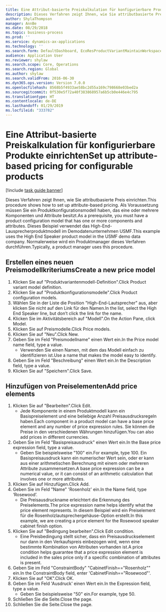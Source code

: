 ```yaml
---
title: Eine Attribut-basierte Preiskalkulation für konfigurierbare Produkte einrichten
description: Dieses Verfahren zeigt Ihnen, wie Sie attributbasierte Preis einrichten.
author: ShylaThompson
manager: AnnBe
ms.date: 08/29/2018
ms.topic: business-process
ms.prod: ''
ms.service: dynamics-ax-applications
ms.technology: ''
ms.search.form: DefaultDashboard, EcoResProductVariantMaintainWorkspace, PCProductConfigurationModelListPage, PCPriceModelList, PCPriceModel, PCConstraintEditor
audience: Application User
ms.reviewer: shylaw
ms.search.scope: Core, Operations
ms.search.region: Global
ms.author: shylaw
ms.search.validFrom: 2016-06-30
ms.dyn365.ops.version: Version 7.0.0
ms.openlocfilehash: 8568b5f4933ae58bc2d55a169c798668e03bed2a
ms.sourcegitcommit: 0f530e5f72a40f383868957a6b5cb0e446e4c795
ms.translationtype: HT
ms.contentlocale: de-DE
ms.lasthandoff: 01/29/2019
ms.locfileid: "333782"
---
```

# <a name="set-up-attribute-based-pricing-for-configurable-products"></a><span data-ttu-id="7e50e-103">Eine Attribut-basierte Preiskalkulation für konfigurierbare Produkte einrichten</span><span class="sxs-lookup"><span data-stu-id="7e50e-103">Set up attribute-based pricing for configurable products</span></span>

[!include [task guide banner](../../includes/task-guide-banner.md)]

<span data-ttu-id="7e50e-104">Dieses Verfahren zeigt Ihnen, wie Sie attributbasierte Preis einrichten.</span><span class="sxs-lookup"><span data-stu-id="7e50e-104">This procedure shows how to set up attribute-based pricing.</span></span> <span data-ttu-id="7e50e-105">Als Voraussetzung müssen Sie ein Produktkonfigurationsmodell haben, das eine oder mehrere Komponenten und Attribute besitzt.</span><span class="sxs-lookup"><span data-stu-id="7e50e-105">As a prerequisite, you must have a product configuration model that has one or more components and attributes.</span></span> <span data-ttu-id="7e50e-106">Dieses Beispiel verwendet das High-End-Lausprecherproduktmodell im Demodatenunternehmen USMF.</span><span class="sxs-lookup"><span data-stu-id="7e50e-106">This example uses the High End Speaker product model in the USMF demo data company.</span></span> <span data-ttu-id="7e50e-107">Normalerweise wird ein Produktmanager dieses Verfahren durchführen.</span><span class="sxs-lookup"><span data-stu-id="7e50e-107">Typically, a product manager uses this procedure.</span></span>


## <a name="create-a-new-price-model"></a><span data-ttu-id="7e50e-108">Erstellen eines neuen Preismodellkriteriums</span><span class="sxs-lookup"><span data-stu-id="7e50e-108">Create a new price model</span></span>
1. <span data-ttu-id="7e50e-109">Klicken Sie auf "Produktvariantenmodell-Definition".</span><span class="sxs-lookup"><span data-stu-id="7e50e-109">Click Product variant model definition.</span></span>
2. <span data-ttu-id="7e50e-110">Klicken Sie auf "Produktkonfigurationsmodelle".</span><span class="sxs-lookup"><span data-stu-id="7e50e-110">Click Product configuration models.</span></span>
3. <span data-ttu-id="7e50e-111">Wählen Sie in der Liste die Position "High-End-Lautsprecher" aus, aber klicken Sie nicht auf den Link für den Namen.</span><span class="sxs-lookup"><span data-stu-id="7e50e-111">In the list, select the High End Speaker line, but don’t click the link for the name.</span></span>
4. <span data-ttu-id="7e50e-112">Klicken Sie im Aktivitätsbereich auf "Modell".</span><span class="sxs-lookup"><span data-stu-id="7e50e-112">On the Action Pane, click Model.</span></span>
5. <span data-ttu-id="7e50e-113">Klicken Sie auf Preismodelle.</span><span class="sxs-lookup"><span data-stu-id="7e50e-113">Click Price models.</span></span>
6. <span data-ttu-id="7e50e-114">Klicken Sie auf "Neu".</span><span class="sxs-lookup"><span data-stu-id="7e50e-114">Click New.</span></span>
7. <span data-ttu-id="7e50e-115">Geben Sie im Feld "Preismodellname" einen Wert ein.</span><span class="sxs-lookup"><span data-stu-id="7e50e-115">In the Price model name field, type a value.</span></span>
    * <span data-ttu-id="7e50e-116">Verwenden Sie einen Namen, mit dem das Modell einfach zu identifizieren ist.</span><span class="sxs-lookup"><span data-stu-id="7e50e-116">Use a name that makes the model easy to identify.</span></span>  
8. <span data-ttu-id="7e50e-117">Geben Sie im Feld "Beschreibung" einen Wert ein.</span><span class="sxs-lookup"><span data-stu-id="7e50e-117">In the Description field, type a value.</span></span>
9. <span data-ttu-id="7e50e-118">Klicken Sie auf "Speichern".</span><span class="sxs-lookup"><span data-stu-id="7e50e-118">Click Save.</span></span>

## <a name="add-price-elements"></a><span data-ttu-id="7e50e-119">Hinzufügen von Preiselementen</span><span class="sxs-lookup"><span data-stu-id="7e50e-119">Add price elements</span></span>
1. <span data-ttu-id="7e50e-120">Klicken Sie auf "Bearbeiten".</span><span class="sxs-lookup"><span data-stu-id="7e50e-120">Click Edit.</span></span>
    * <span data-ttu-id="7e50e-121">Jede Komponente in einem Produktmodell kann ein Basispreiselement und eine beliebige Anzahl Preisausdrucksregeln haben.</span><span class="sxs-lookup"><span data-stu-id="7e50e-121">Each component in a product model can have a base price element and any number of price expression rules.</span></span> <span data-ttu-id="7e50e-122">Sie können die Preise in den verschiedenen Währungen hinzufügen.</span><span class="sxs-lookup"><span data-stu-id="7e50e-122">You can also add prices in different currencies.</span></span>  
2. <span data-ttu-id="7e50e-123">Geben Sie im Feld "Basispreisausdruck" einen Wert ein.</span><span class="sxs-lookup"><span data-stu-id="7e50e-123">In the Base price expression field, type a value.</span></span>
    * <span data-ttu-id="7e50e-124">Geben Sie beispielsweise "100" ein.</span><span class="sxs-lookup"><span data-stu-id="7e50e-124">For example, type 100.</span></span>   <span data-ttu-id="7e50e-125">Ein Basispreisausdruck kann ein numerischer Wert sein, oder er kann aus einer arithmetischen Berechnung mit einem oder mehreren Attribute zusammensetzen.</span><span class="sxs-lookup"><span data-stu-id="7e50e-125">A base price expression can be a numerical value, or it can consist of an arithmetic calculation that involves one or more attributes.</span></span>  
3. <span data-ttu-id="7e50e-126">Klicken Sie auf Hinzufügen.</span><span class="sxs-lookup"><span data-stu-id="7e50e-126">Click Add.</span></span>
4. <span data-ttu-id="7e50e-127">Geben Sie im Feld "Name" 'Rosenholz' ein.</span><span class="sxs-lookup"><span data-stu-id="7e50e-127">In the Name field, type ‘Rosewood’.</span></span>
    * <span data-ttu-id="7e50e-128">Die Preisausdruckname erleichtert die Erkennung des Preiselements.</span><span class="sxs-lookup"><span data-stu-id="7e50e-128">The price expression name helps identify what the price element represents.</span></span> <span data-ttu-id="7e50e-129">In diesem Beispiel wird ein Preiselement für die Rosenholzlautsprechergehäuse-Option erstellt.</span><span class="sxs-lookup"><span data-stu-id="7e50e-129">In this example, we are creating a price element for the Rosewood speaker cabinet finish option.</span></span>  
5. <span data-ttu-id="7e50e-130">Klicken Sie auf "Bedingung bearbeiten".</span><span class="sxs-lookup"><span data-stu-id="7e50e-130">Click Edit condition.</span></span>
    * <span data-ttu-id="7e50e-131">Eine Preisbedingung stellt sicher, dass ein Preisausdruckselement nur dann in den Verkaufspreis einbezogen wird, wenn eine bestimmte Kombination von Attributen vorhanden ist.</span><span class="sxs-lookup"><span data-stu-id="7e50e-131">A price condition helps guarantee that a price expression element is included in the sales price only if a specific combination of attributes is present.</span></span>  
6. <span data-ttu-id="7e50e-132">Geben Sie im Feld "ConstraintBody" "CabinetFinish=="Rosenholz"" ein.</span><span class="sxs-lookup"><span data-stu-id="7e50e-132">In the ConstraintBody field, enter 'CabinetFinish=="Rosewood"'.</span></span>
7. <span data-ttu-id="7e50e-133">Klicken Sie auf "OK".</span><span class="sxs-lookup"><span data-stu-id="7e50e-133">Click OK.</span></span>
8. <span data-ttu-id="7e50e-134">Geben Sie im Feld 'Ausdruck' einen Wert ein.</span><span class="sxs-lookup"><span data-stu-id="7e50e-134">In the Expression field, type a value.</span></span>
    * <span data-ttu-id="7e50e-135">Geben Sie beispielsweise "50" ein.</span><span class="sxs-lookup"><span data-stu-id="7e50e-135">For example, type 50.</span></span>  
9. <span data-ttu-id="7e50e-136">Schließen Sie die Seite.</span><span class="sxs-lookup"><span data-stu-id="7e50e-136">Close the page.</span></span>
10. <span data-ttu-id="7e50e-137">Schließen Sie die Seite.</span><span class="sxs-lookup"><span data-stu-id="7e50e-137">Close the page.</span></span>

